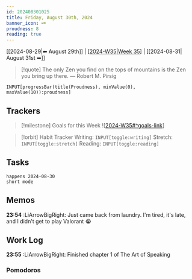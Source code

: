 ```yaml
---
id: 202408301025
title: Friday, August 30th, 2024
banner_icon: 🗝️
proudness: 8
reading: true
---
```


[[2024-08-29|⬅ August 29th]] | [[2024-W35|Week 35]] | [[2024-08-31| August 31st ➡]]

> [!quote] The only Zen you find on the tops of mountains is the Zen you bring up there.
> — Robert M. Pirsig

```meta-bind
INPUT[progressBar(title(Proudness), minValue(0), maxValue(10)):proudness]
```

## Trackers

> [!milestone] Goals for this Week
> ![[2024-W35#^goals-link]]

> [!orbit] Habit Tracker
> Writing: `INPUT[toggle:writing]` Stretch: `INPUT[toggle:stretch]` Reading: `INPUT[toggle:reading]`

## Tasks

```tasks
happens 2024-08-30
short mode
```

## Memos

**23:54** :LiArrowBigRight: Just came back from laundry. I'm tired, it's late, and I didn't get to play Valorant 😭

## Work Log

**23:55** :LiArrowBigRight: Finished chapter 1 of The Art of Speaking

### Pomodoros

[//begin]: # "Autogenerated link references for markdown compatibility"
[2024-W35|Week 35]: <../../24.00 Weeks/2024-W35> "Week 35 of 2024"
[2024-W35#^goals-link]: <../../24.00 Weeks/2024-W35> "Week 35 of 2024"
[//end]: # "Autogenerated link references"